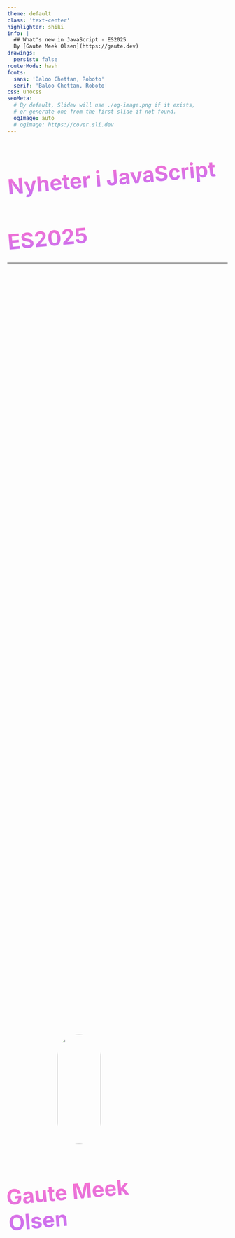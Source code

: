 ```yaml
---
theme: default
class: 'text-center'
highlighter: shiki
info: |
  ## What's new in JavaScript - ES2025
  By [Gaute Meek Olsen](https://gaute.dev)
drawings:
  persist: false
routerMode: hash  
fonts:
  sans: 'Baloo Chettan, Roboto'
  serif: 'Baloo Chettan, Roboto'
css: unocss
seoMeta:
  # By default, Slidev will use ./og-image.png if it exists,
  # or generate one from the first slide if not found.
  ogImage: auto
  # ogImage: https://cover.sli.dev
---
```


<Heart/>

# Nyheter i JavaScript
## ES2025

<style>
  h1,h2{
    transform: rotate(-5deg);
    background-image: linear-gradient(to top, #c471f5 0%, #fa71cd 100%);
    color: transparent;
    background-clip: text;
    -webkit-background-clip: text;
  }

  h2{
    font-size: 3rem;
  }
</style>

---

<div class="row">
  <div class="column">
    <img src="/gaute.jpg" class="me">
    <h1>Gaute Meek Olsen</h1>
  </div>
  <img src="/Capra.png" class="capra">
</div>

<style>
.row{
  display: flex;
  justify-content: center;
  align-items: center;
  height: 100%;
  gap: 5rem;
}

.column{
  display: grid;
  place-items: center;
  gap: 10px;
}

img.me{
  height: 320px;
  border-radius: 40px;
  object-fit: contain;
}

img.capra {
  height: 250px;
  object-fit: contain;
}

h1{
  font-size: 3rem;
}
</style>

---
layout: cover
class: 'text-center'
---

<Heart/>

<div class="space"></div>

<h1>Nyheter i JavaScript</h1>
<h2>ES2025</h2>

<p class="gjemt" v-mark.crossed>JavaScript</p>

<p class="ecma" v-click>ECMAScript</p>

<style>
  h1,h2{
    transform: rotate(-5deg);
    background-image: linear-gradient(to top, #c471f5 0%, #fa71cd 100%);
    color: transparent;
    background-clip: text;
    -webkit-background-clip: text;
  }

  .space {
    height: 91px;
  }

  h2{
    font-size: 3rem;
  }

  .gjemt {
    translate: 435px -130px;
    width: fit-content;
    font-size: 3em;
    rotate: -5deg;
    color: transparent;
  }

  .ecma {
    translate: 420px -270px;
    width: fit-content;
    font-size: 3.3em;
    rotate: -5deg;
    background-image: linear-gradient(to top, #9be15d 0%, #00e3ae 100%);
    color: transparent;
    background-clip: text;
    -webkit-background-clip: text;
    line-height: 5rem;
  }
</style>

---
layout: center
---

<img src="/eich.jpg"/>

<p class="quote">ECMAScript was always an unwanted trade name that sounds like a skin disease.</p>

<div class="space"></div>

<a href="https://javascript.tm/" target="_blank" v-click>javascript.tm</a>

<style>
  img {
    width: 100px;
    border-radius: 50px;
    translate: -290px -80px;
  }

  .quote {
    background-color: white;
    color: #333;
    white-space: pre;
    width: fit-content;
    height: fit-content;
    filter: drop-shadow(0px 2px 3px #333);
    border-radius: 5px;
    margin: auto;
    padding: 15px 20px;
    position: absolute;
    font-style: italic;
    transition: 10px -10px;
    translate: -150px -150px;
  }

  .quote:before {
    border-top: 7px solid #0000;
    border-bottom: 7px solid #0000;
    border-right: 10px solid white;
    height: 0;
    filter: drop-shadow(1px 0px white);
    margin: auto 0;
    top: 0;
    bottom: 0;
    right: 100%;
    content: "";
    position: absolute;
  }

  a {
    font-size: 2rem;
  }

  .space {
    height: 11px;
  }
</style>

---
clicks: 6
---

# Proposals lifecycle

<Arrow x1="100" y1="400" x2="850" y2="400" />

<p class="translate-x-770px translate-y-318px">juni</p>

<p
  class="proposal"
  v-motion
  :initial="{ x: 800, y: 50, scale: 2 }"
  :click-1="{ x: 50, y: 200, scale: 1 }"
  :click-2="{ x: 175 }"
  :click-3="{ x: 310 }"
  :click-4="{ x: 420 }"
  :click-5="{ x: 510 }"
  :click-6="{ x: 652 }"
>
📜
</p>

<p v-click="1" class="translate-x-40px translate-y-238px">stage 0</p>
<p v-click="2" class="translate-x-180px translate-y-198px">stage 1</p>
<p v-click="3" class="translate-x-315px translate-y-158px">stage 2</p>
<p v-click="4" class="translate-x-425px translate-y-118px">stage 2.7</p>
<p v-click="5" class="translate-x-520px translate-y-78px">stage 3</p>
<p v-click="6" class="translate-x-660px translate-y-38px">stage 4</p>

<ul v-click="[1]" class="translate-y--300px">
  <li>Ide</li>
</ul>

<ul v-click="[2]" class="translate-y--331px">
  <li>Forslag</li>
  <li>Eksempler</li>
  <li>Champion</li>
</ul>

<ul v-click="[3]" class="translate-y--425px">
  <li>Utkast</li>
  <li>Syntax</li>
  <li>Implementasjonsdetaljer</li>
</ul>

<ul v-click="[4]" class="translate-y--520px">
  <li>Godkjent i prinsippet</li>
  <li>Under validering</li>
</ul>

<ul v-click="[5]" class="translate-y--582px">
  <li>Kandidat</li>
  <li>Venter på nettlesere/JavaScript engines</li>
</ul>

<ul v-click="[6]" class="translate-y--645px">
  <li>To implementasjoner</li>
  <li>Offisielt</li>
</ul>

<style>
.proposal {
  font-size: 3rem;
}
</style>

---

<CodeSlide label="Set methods" :snippetId="0" :showVenn="true"/>

---

# Import Attributes & JSON modules

````md magic-move
```js
import json from './data.json'
```
```js
import json from './data.json' with { type: 'json' }
```
```js {3}
import json from './data.json' with { type: 'json' }

const jsonModule = await import('./data.json', { with: { type: 'json' } })
```
```js {5}
import json from './data.json' with { type: 'json' }

const jsonModule = await import('./data.json', { with: { type: 'json' } })

export { default } from './data.json' with { type: 'json' }
```
````

---

# Iterator Helpers

<ul class="words" v-click.hide>
  <li class="rotate-10 translate-x-400px translate-y-90px">map</li>
  <li class="translate-x-120px translate-y-10px">filter</li>
  <li class="translate-x-320px translate-y-10px">take</li>
  <li class="translate-x-520px translate-y-10px">drop</li>
  <li class="rotate--4 translate-x-120px translate-y-10px">flatMap</li>
  <li class="rotate-9 translate-x-250px translate-y-70px">reduce</li>
  <li class="translate-x-620px translate-y-10px">toArray</li>
  <li class="translate-x-20px translate-y-10px">forEach</li>
  <li class="translate-x-190px translate-y-10px">some</li>
  <li class="translate-x-520px translate-y-10px">every</li>
  <li class="translate-x-320px translate-y-10px">find</li>
</ul>

<ul v-click="1" class="translate-y--320px">
  <li>Iterator</li>
  <li>Generator</li>
  <li>Iterable</li>
</ul>

<style>
  .words {
    list-style: none;
  }
</style>

---

<CodeSlide label="Iterator" :snippetId="1"/>

---

<CodeSlide label="Iterable" :snippetId="2"/>

---

<CodeSlide label="Generator" :snippetId="3"/>

---

<CodeSlide label="Iterator Helpers" :snippetId="4"/>

---

# Iterator Helpers

- map
- filter
- take
- drop
- flatMap
- reduce
- toArray
- forEach
- some
- every
- find

---

<CodeSlide label="Promise.try" :snippetId="5"/>

---

<CodeSlide label="Duplicate named capturing groups" :snippetId="6"/>

---

<CodeSlide label="Regular Expression Pattern Modifiers" :snippetId="7"/>

---

<CodeSlide label="Regular Expression Escaping" :snippetId="8"/>

---


# Float16Array

<ul v-click>
  <li>float-backed canvases</li>
  <li>WebGPU</li>
  <li>WebGL</li>
  <li>deep learning models</li>
</ul>

---

<CodeSlide label="Float16Array" :snippetId="9"/>

---

# Takk for meg!

- https://gaute.dev/talks
- https://gaute.dev/dev-blog
- [✖️](https://x.com/GauteMeekOlsen) og [🦋](https://bsky.app/profile/gaute.bsky.social)